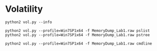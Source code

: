 # Volatility

```
python2 vol.py --info
```

```
python2 vol.py --profile=Win7SP1x64 -f MemoryDump_Lab1.raw pslist
python2 vol.py --profile=Win7SP1x64 -f MemoryDump_Lab1.raw pstree

```

```
python2 vol.py --profile=Win7SP1x64 -f MemoryDump_Lab1.raw cmdline
```
